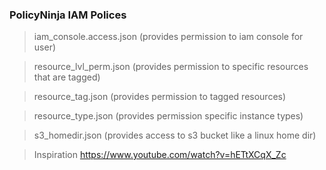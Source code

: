 ### PolicyNinja IAM Polices

> iam_console.access.json (provides permission to iam console for user)

> resource_lvl_perm.json (provides permission to specific resources that are tagged)

> resource_tag.json (provides permission to tagged resources)

> resource_type.json (provides permission specific instance types)

> s3_homedir.json (provides access to s3 bucket like a linux home dir)

> Inspiration https://www.youtube.com/watch?v=hETtXCqX_Zc
